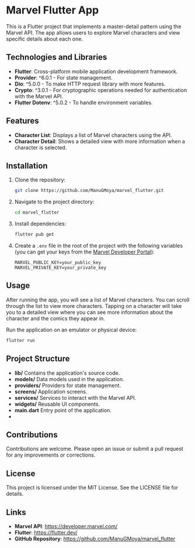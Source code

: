 # Marvel Flutter App

This is a Flutter project that implements a master-detail pattern using the Marvel API. The app allows users to explore Marvel characters and view specific details about each one.

## Technologies and Libraries

- **Flutter**: Cross-platform mobile application development framework.
- **Provider**: ^6.0.1 - For state management.
- **Dio**: ^5.0.0 - To make HTTP request library with more features.
- **Crypto**: ^3.0.1 - For cryptographic operations needed for authentication with the Marvel API.
- **Flutter Dotenv**: ^5.0.2 - To handle environment variables.

## Features

- **Character List**: Displays a list of Marvel characters using the API.
- **Character Detail**: Shows a detailed view with more information when a character is selected.

## Installation

1. Clone the repository:
    ```bash
    git clone https://github.com/ManuGMoya/marvel_flutter.git
    ```
2. Navigate to the project directory:
    ```bash
    cd marvel_flutter
    ```
3. Install dependencies:
    ```bash
    flutter pub get
    ```
4. Create a `.env` file in the root of the project with the following variables (you can get your keys from the [Marvel Developer Portal](https://developer.marvel.com/)):
    ```env
    MARVEL_PUBLIC_KEY=your_public_key
    MARVEL_PRIVATE_KEY=your_private_key
    ```

## Usage
After running the app, you will see a list of Marvel characters. You can scroll through the list to view more characters. Tapping on a character will take you to a detailed view where you can see more information about the character and the comics they appear in.

Run the application on an emulator or physical device:
```bash
flutter run
```

## Project Structure
- **lib/** Contains the application's source code.
- **models/** Data models used in the application.
- **providers/** Providers for state management.
- **screens/** Application screens.
- **services/** Services to interact with the Marvel API.
- **widgets/** Reusable UI components.
- **main.dart** Entry point of the application.
- 
## Contributions
Contributions are welcome. Please open an issue or submit a pull request for any improvements or corrections.

## License
This project is licensed under the MIT License. See the LICENSE file for details.

## Links
- **Marvel API**: https://developer.marvel.com/
- **Flutter**: https://flutter.dev/
- **GitHub Repository**: https://github.com/ManuGMoya/marvel_flutter

